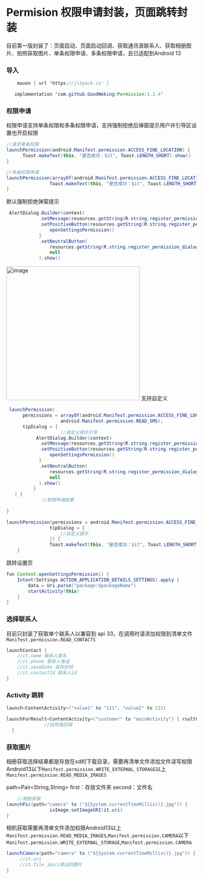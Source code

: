 # Permision 权限申请封装，页面跳转封装
目前第一版封装了：页面启动、页面启动回调、获取通讯录联系人、获取相册图片、拍照获取图片、单条权限申请、多条权限申请，且已适配到Android 13

### 导入
```java
    maven { url 'https://jitpack.io' }
```
```java
   implementation 'com.github.GoodWeking:Permission:1.3.4'
```

### 权限申请
权限申请支持单条权限和多条权限申请，支持强制拒绝后弹窗提示用户并引导区设置也开启权限
```java
//请求单条权限
launchPermission(android.Manifest.permission.ACCESS_FINE_LOCATION) {
      Toast.makeText(this, "是否成功：$it", Toast.LENGTH_SHORT).show()
}
```

```java
//多条权限申请
launchPermission(arrayOf(android.Manifest.permission.ACCESS_FINE_LOCATION,  android.Manifest.permission.READ_SMS)) {
                Toast.makeText(this, "是否成功：$it", Toast.LENGTH_SHORT).show()
}
```
默认强制拒绝弹窗提示
```java
 AlertDialog.Builder(context)
            .setMessage(resources.getString(R.string.register_permission_dialog_msg))
            .setPositiveButton(resources.getString(R.string.register_permission_dialog_confirm)) { _, _ ->
                openSettingsPermission()
            }
            .setNeutralButton(
                resources.getString(R.string.register_permission_dialog_cancel),
                null
            ).show()
```
<img width="353" alt="image" src="https://user-images.githubusercontent.com/106650697/225846135-73860917-d662-44a1-8936-c3f7d44eb7bf.png">
支持自定义

```java
 launchPermission(
      permissions = arrayOf(android.Manifest.permission.ACCESS_FINE_LOCATION,
                    android.Manifest.permission.READ_SMS),
      tipDialog = {
                    //自定义提示引导
           AlertDialog.Builder(context)
            .setMessage(resources.getString(R.string.register_permission_dialog_msg))
            .setPositiveButton(resources.getString(R.string.register_permission_dialog_confirm)) { _, _ ->
                openSettingsPermission()
            }
            .setNeutralButton(
                resources.getString(R.string.register_permission_dialog_cancel),
                null
            ).show()
          }
   ) {
             //权限申请结果   
             
}

```

```java
launchPermission(permissions = android.Manifest.permission.ACCESS_FINE_LOCATION,
                tipDialog = {
                    //自定义提示
                }) {
                Toast.makeText(this, "是否成功：$it", Toast.LENGTH_SHORT).show()
    }
```
跳转设置页
```java
fun Context.openSettingsPermission() {
    Intent(Settings.ACTION_APPLICATION_DETAILS_SETTINGS).apply {
        data = Uri.parse("package:$packageName")
        startActivity(this)
    }
}
```

### 选择联系人
目前只封装了获取单个联系人以兼容到 api 33，在调用时请添加权限到清单文件 `Manifest.permission.READ_CONTACTS`
```java
launchContact {
    //it.name 联系人姓名
    //it.phone 联系人电话
    //it.saveDate 保存时间
    //it.contactId 联系人id
}
```

### Activity 跳转
```java
launch<ContentActivity>("value1" to "111", "value2" to 222)

launchForResult<ContentActivity>("customer" to "mainActivity") { rsultCode: Int, data: Intent? ->
              //回传值回调     
  }
```

### 获取图片
相册获取选择结果都是存放在sd的下载目录，需要再清单文件添加文件读写权限Android13以下`Manifest.permission.WRITE_EXTERNAL_STORAGE`以上`Manifest.permission.READ_MEDIA_IMAGES`

path=Pair<String,String>
first：存放文件夹
second：文件名

```java
    //相册获取 
launchPic(path="camera" to ("${System.currentTimeMillis()}.jpg")) {
                ivImage.setImageURI(it.uri)
}
```
              
相机获取需要再清单文件添加权限Android13以上`Manifest.permission.READ_MEDIA_IMAGES`,`Manifest.permission.CAMERA`以下`Manifest.permission.WRITE_EXTERNAL_STORAGE`,`Manifest.permission.CAMERA`
```java
launchCamera(path="camera" to ("${System.currentTimeMillis()}.jpg")) {
     //it.uri 
     //it.file 从uri转出的图片
}
```
